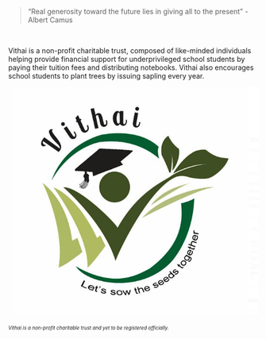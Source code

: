 
>“Real generosity toward the future lies in giving all to the present” - Albert Camus

<br />

Vithai is a non-profit charitable trust, composed of like-minded individuals helping provide financial support for underprivileged school students by paying their tuition fees and distributing notebooks. Vithai also encourages school students to plant trees by issuing sapling every year. 

<!-- ![Plantation Photo](./images/2016_plantation_sivasailanantha.png) -->
![Plantation Photo](./images/vithai-logo.png)

*<sub><sup>Vithai is a non-profit charitable trust and yet to be registered officially.<sub><sup>*

